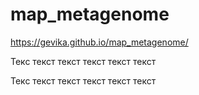 # map_metagenome
https://gevika.github.io/map_metagenome/

Текс текст текст текст текст текст
<!-- START-MAP-INSERT --><!--
--><img src="./images/map_image.png" alt="My Map"><!--
--><!-- END-MAP-INSERT -->
Текс текст текст текст текст текст
